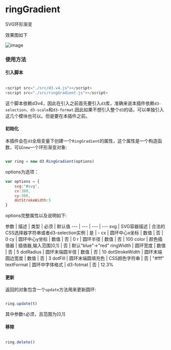 # ringGradient
SVG环形渐变


效果图如下

![image](https://github.com/xswei/ringGradient/blob/master/1.gif)

### 使用方法

#### 引入脚本

```js

<script src="./src/d3.v4.js"></script>
<script src="./src/ringGradient.js"></script>

```

这个脚本依赖d3v4，因此在引入之前首先要引入`d3`库，准确来说本插件依赖`d3-selection`、`d3-scale`和`d3-format`.因此如果不想引入整个`d3`的话，可以单独引入这几个模块也可以。但是要在本插件之前。

#### 初始化

本插件会在`d3`全局变量下创建一个`RingGradient`的属性，这个属性是一个构造函数，可以`new`一个环形渐变对象:

```js

var ring = new d3.RingGradient(options)

```

options为选项：

```js
var options = {
	svg:"#svg",
	cx:300,
	cy:300,
	dotStrokeWidth:5
}

```

options完整属性以及说明如下:


参数 | 描述 | 类型 | 必须 | 默认值
--- | --- | --- | ---
svg | SVG容器描述 | 合法的CSS选择器字符串或者d3-selection实例 | 是 | -
cx | 圆环中心x坐标 | 数值 | 否 | 0
cy | 圆环中心y坐标 | 数值 | 否 | 0
r | 圆环半径 | 数值 | 否 | 100
color | 颜色插值器 | 插值器,输入范围[0,1] | 否 | 默认"blue"->"red"
ringWidth | 圆环宽度 | 数值 | 否 | 5
dotRadius | 圆环末端圆半径 | 数值 | 否 | 10
dotStrokeWidth | 圆环末端圆边宽度 | 数值 | 否 | 3
dotFill | 圆环末端圆填充色 | CSS颜色字符串 | 否 | "#fff"
textFormat | 圆环中字体格式 | d3-fotmat | 否 | 12.3%

#### 更新

返回的对象包含一个`update`方法用来更新圆环:

```js

ring.update(t)

```

其中参数`t`必须，且范围为[0,1]

#### 移除

```js

ring.delete()

```